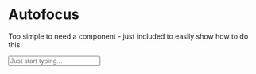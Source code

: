 <script lang="ts">
  import { Story } from 'kitbook';

  // function autofocus(node: HTMLInputElement) {
  function autofocus(node) {
    setTimeout(() => node.focus(), 15);
  }
</script>

# Autofocus

Too simple to need a component - just included to easily show how to do this.

<Story showCode>
  <input class="m-2 p-2" type="text" use:autofocus placeholder="Just start typing..." />
</Story>
